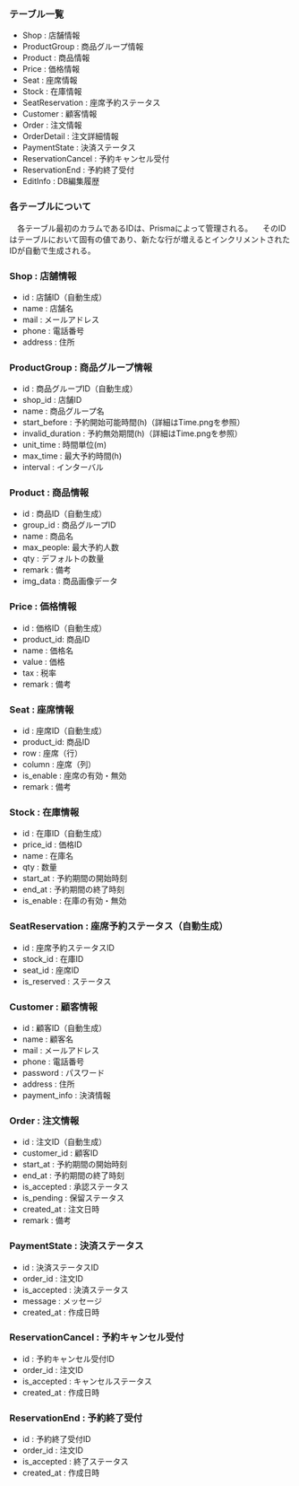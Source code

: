 ### テーブル一覧
- Shop              : 店舗情報
- ProductGroup      : 商品グループ情報
- Product           : 商品情報
- Price             : 価格情報
- Seat              : 座席情報
- Stock             : 在庫情報
- SeatReservation   : 座席予約ステータス
- Customer          : 顧客情報
- Order             : 注文情報
- OrderDetail       : 注文詳細情報
- PaymentState      : 決済ステータス
- ReservationCancel : 予約キャンセル受付
- ReservationEnd    : 予約終了受付
- EditInfo          : DB編集履歴

### 各テーブルについて
　各テーブル最初のカラムであるIDは、Prismaによって管理される。
　そのIDはテーブルにおいて固有の値であり、新たな行が増えるとインクリメントされたIDが自動で生成される。

### Shop : 店舗情報
- id        : 店舗ID（自動生成）
- name      : 店舗名
- mail      : メールアドレス
- phone     : 電話番号
- address   : 住所

### ProductGroup : 商品グループ情報
- id                : 商品グループID（自動生成）
- shop_id           : 店舗ID
- name              : 商品グループ名
- start_before      : 予約開始可能時間(h)（詳細はTime.pngを参照）
- invalid_duration  : 予約無効期間(h)（詳細はTime.pngを参照）
- unit_time         : 時間単位(m)
- max_time          : 最大予約時間(h)
- interval          : インターバル

### Product : 商品情報
- id        : 商品ID（自動生成）
- group_id  : 商品グループID
- name      : 商品名
- max_people: 最大予約人数
- qty       : デフォルトの数量
- remark    : 備考
- img_data  : 商品画像データ

### Price : 価格情報
- id        : 価格ID（自動生成）
- product_id: 商品ID
- name      : 価格名
- value     : 価格
- tax       : 税率
- remark    : 備考

### Seat : 座席情報
- id        : 座席ID（自動生成）
- product_id: 商品ID
- row       : 座席（行）
- column    : 座席（列）
- is_enable : 座席の有効・無効
- remark    : 備考

### Stock : 在庫情報
- id        : 在庫ID（自動生成）
- price_id  : 価格ID
- name      : 在庫名
- qty       : 数量
- start_at  : 予約期間の開始時刻
- end_at    : 予約期間の終了時刻
- is_enable : 在庫の有効・無効

### SeatReservation : 座席予約ステータス（自動生成）
- id            : 座席予約ステータスID
- stock_id      : 在庫ID
- seat_id       : 座席ID
- is_reserved   : ステータス

### Customer : 顧客情報
- id            : 顧客ID（自動生成）
- name          : 顧客名
- mail          : メールアドレス
- phone         : 電話番号
- password      : パスワード
- address       : 住所
- payment_info  : 決済情報

### Order : 注文情報
- id            : 注文ID（自動生成）
- customer_id   : 顧客ID
- start_at      : 予約期間の開始時刻
- end_at        : 予約期間の終了時刻
- is_accepted   : 承認ステータス
- is_pending    : 保留ステータス
- created_at    : 注文日時
- remark        : 備考

### PaymentState : 決済ステータス
- id            : 決済ステータスID
- order_id      : 注文ID
- is_accepted   : 決済ステータス
- message       : メッセージ
- created_at    : 作成日時

### ReservationCancel : 予約キャンセル受付
- id            : 予約キャンセル受付ID
- order_id      : 注文ID
- is_accepted   : キャンセルステータス
- created_at    : 作成日時

### ReservationEnd : 予約終了受付
- id            : 予約終了受付ID
- order_id      : 注文ID
- is_accepted   : 終了ステータス
- created_at    : 作成日時